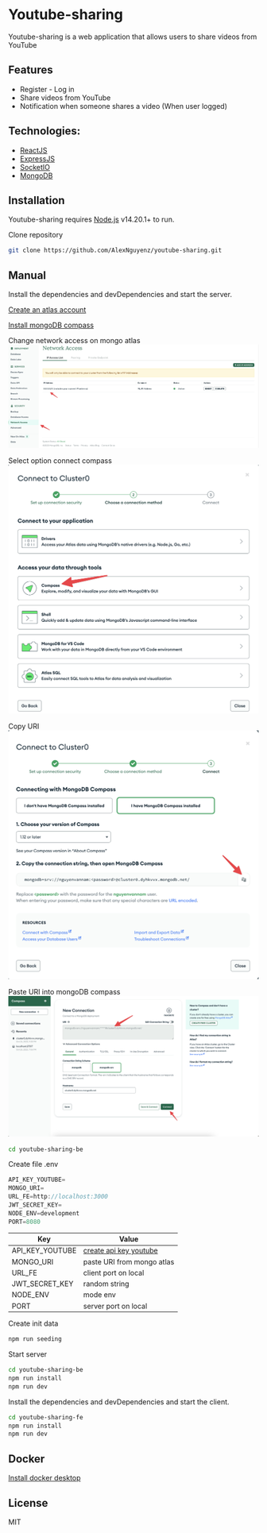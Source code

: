# Youtube-sharing

Youtube-sharing is a web application that allows users to share videos from YouTube

## Features

- Register - Log in
- Share videos from YouTube
- Notification when someone shares a video (When user logged)

## Technologies:

- [ReactJS]
- [ExpressJS]
- [SocketIO]
- [MongoDB]

## Installation

Youtube-sharing requires [Node.js](https://nodejs.org/) v14.20.1+ to run.

Clone repository

```sh
git clone https://github.com/AlexNguyenz/youtube-sharing.git
```

## Manual

Install the dependencies and devDependencies and start the server.

[Create an atlas account]

[Install mongoDB compass]

Change network access on mongo atlas
![change network access](./images/network_access.png)

Select option connect compass
![select option connect compass](./images/select_connect_compass.png)

Copy URI
![copy uri](./images/uri.png)

Paste URI into mongoDB compass
![connect db](./images/connect_mongo_compass.png)

```sh
cd youtube-sharing-be
```

Create file .env

```js
API_KEY_YOUTUBE=
MONGO_URI=
URL_FE=http://localhost:3000
JWT_SECRET_KEY=
NODE_ENV=development
PORT=8080
```

| Key             | Value                      |
| --------------- | -------------------------- |
| API_KEY_YOUTUBE | [create api key youtube]   |
| MONGO_URI       | paste URI from mongo atlas |
| URL_FE          | client port on local       |
| JWT_SECRET_KEY  | random string              |
| NODE_ENV        | mode env                   |
| PORT            | server port on local       |

Create init data

```sh
npm run seeding
```

Start server

```sh
cd youtube-sharing-be
npm run install
npm run dev
```

Install the dependencies and devDependencies and start the client.

```sh
cd youtube-sharing-fe
npm run install
npm run dev
```

## Docker

[Install docker desktop]

## License

MIT

[//]: # "These are reference links used in the body of this note and get stripped out when the markdown processor does its job. There is no need to format nicely because it shouldn't be seen. Thanks SO - http://stackoverflow.com/questions/4823468/store-comments-in-markdown-syntax"
[ReactJS]: https://react.dev/
[ExpressJS]: https://expressjs.com/
[SocketIO]: https://socket.io/
[MongoDB]: https://www.mongodb.com/
[Install mongoDB compass]: https://www.mongodb.com/docs/compass/current/install/
[Create an atlas account]: https://medium.com/@zzpzaf.se/mongodb-atlas-free-shared-database-cluster-891435bec3a9
[create api key youtube]: https://www.magetop.com/blog/cach-lay-api-key-youtube/#:~:text=C%C3%A1c%20b%C6%B0%E1%BB%9Bc%20%C4%91%E1%BB%83%20l%E1%BA%A5y%20API%20key%20YouTube,-B%C6%B0%E1%BB%9Bc%201%3A%20T%E1%BA%A1o&text=T%E1%BA%A1i%20Library%20c%C3%A1c%20b%E1%BA%A1n%20search,CREDENTIALS%20%C4%91%E1%BB%83%20t%E1%BA%A1o%20API%20key.
[Install docker desktop]: https://docs.docker.com/desktop/install/mac-install/
